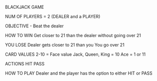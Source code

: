 BLACKJACK GAME

NUM OF PLAYERS = 2 (DEALER and a PLAYER)

OBJECTIVE - Beat the dealer

HOW TO WIN
Get closer to 21 than the dealer without going over 21

YOU LOSE
Dealer gets closer to 21 than you
You go over 21

CARD VALUES
2-10 = Face value
Jack, Queen, King = 10
Ace = 1 or 11

ACTIONS
HIT
PASS

HOW TO PLAY
Dealer and the player has the option to either HIT or PASS
